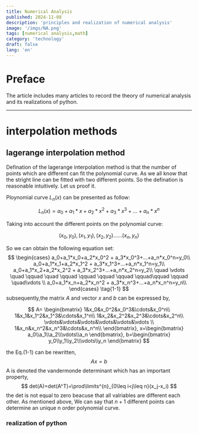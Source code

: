 ```yaml
---
title: Numerical Analysis 
published: 2024-11-08
description: 'principles and realization of numerical analysis'
image: '/imgs/NA.png'
tags: [numerical analysis,math]
category: 'technology'
draft: false 
lang: 'en'
---
```

# Preface

The article includes many articles to record the theory of numerical analysis and its realizations of python.

---

# interpolation methods

## lagerange interpolation method

Defination of the lagerange interpolation method is that the number of points which are different can fit the polynomial curve. As we all know that the stright line can be fitted with two different points. So the defination is reasonable intuitively. Let us proof it.

Ploynomial curve $L_n(x)$ can be presented as follow:

$$
L_n(x) = a_0+a_1*x+a_2*x^2 + a_3*x^3+...+a_n*x^n
$$

Taking into account the different points on the polynomial curve:

$$
(x_0,y_0),(x_1,y_1),(x_2,y_2)......(x_n,y_n)
$$

So we can obtain the following equation set:
$$
\begin{cases}
a_0+a_1*x_0+a_2*x_0^2 + a_3*x_0^3+...+a_n*x_0^n=y_0\\
a_0+a_1*x_1+a_2*x_1^2 + a_3*x_1^3+...+a_n*x_1^n=y_1\\
a_0+a_1*x_2+a_2*x_2^2 + a_3*x_2^3+...+a_n*x_2^n=y_2\\
\quad \vdots \quad \qquad \quad \qquad \qquad \qquad \qquad \qquad\qquad \qquad \quad\vdots  \\
a_0+a_1*x_n+a_2*x_n^2 + a_3*x_n^3+...+a_n*x_n^n=y_n\\
\end{cases}
\tag{1-1}
$$
subsequently,the matrix $A$ and vector $x$ and $b$ can be expressed by,

$$
A=
\begin{bmatrix}
1&x_0&x_0^2&x_0^3&\cdots&x_0^n\\
1&x_1&x_1^2&x_1^3&\cdots&x_1^n\\
1&x_2&x_2^2&x_2^3&\cdots&x_2^n\\
\vdots&\vdots&\vdots&\vdots&\vdots&\vdots \\
1&x_n&x_n^2&x_n^3&\cdots&x_n^n\\
\end{bmatrix},
x=\begin{bmatrix}
a_0\\a_1\\a_2\\\vdots\\a_n
\end{bmatrix},
b=\begin{bmatrix}
y_0\\y_1\\y_2\\\vdots\\y_n
\end{bmatrix}
$$

the Eq.(1-1) can be rewritten,
$$
Ax=b
$$
A is denoted the vandermonde determinant which has an important property,
$$ 
det(A)=det(A^T)=\prod\limits^{n}_{0\leq i<j\leq n}(x_j-x_i)
$$
the det is not equal to zero beacuse that all valriables are different each other. As mentioned above, We can say that $n+1$ 
different points can determine an unique n order polynomial curve.

### realization of python

